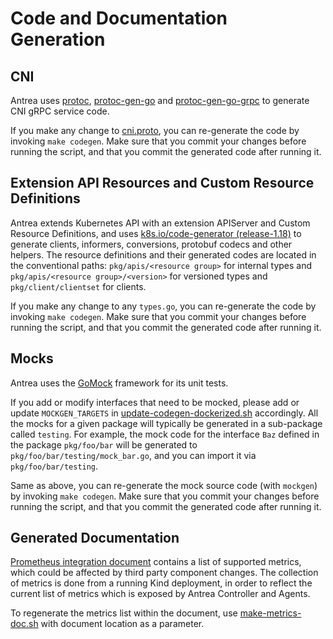 # Code and Documentation Generation

## CNI

Antrea uses [protoc](https://github.com/protocolbuffers/protobuf), [protoc-gen-go](https://github.com/protocolbuffers/protobuf-go)
and [protoc-gen-go-grpc](https://github.com/grpc/grpc-go) to generate CNI gRPC service code.

If you make any change to [cni.proto](https://github.com/antrea-io/antrea/blob/v2.1.1/pkg/apis/cni/v1beta1/cni.proto), you can
re-generate the code by invoking `make codegen`. Make sure that you commit your changes before
running the script, and that you commit the generated code after running it.

## Extension API Resources and Custom Resource Definitions

Antrea extends Kubernetes API with an extension APIServer and Custom Resource Definitions, and uses
[k8s.io/code-generator
(release-1.18)](https://github.com/kubernetes/code-generator/tree/release-1.18) to generate clients,
informers, conversions, protobuf codecs and other helpers. The resource definitions and their
generated codes are located in the conventional paths: `pkg/apis/<resource group>` for internal
types and `pkg/apis/<resource group>/<version>` for versioned types and `pkg/client/clientset` for
clients.

If you make any change to any `types.go`, you can re-generate the code by invoking `make
codegen`. Make sure that you commit your changes before running the script, and that you commit the
generated code after running it.

## Mocks

Antrea uses the [GoMock](https://github.com/uber-go/mock) framework for its unit tests.

If you add or modify interfaces that need to be mocked, please add or update `MOCKGEN_TARGETS` in
[update-codegen-dockerized.sh](https://github.com/antrea-io/antrea/blob/v2.1.1/hack/update-codegen-dockerized.sh) accordingly. All the mocks for a
given package will typically be generated in a sub-package called `testing`. For example, the mock
code for the interface `Baz` defined in the package `pkg/foo/bar` will be generated to
`pkg/foo/bar/testing/mock_bar.go`, and you can import it via `pkg/foo/bar/testing`.

Same as above, you can re-generate the mock source code (with `mockgen`) by invoking `make codegen`.
Make sure that you commit your changes before running the script, and that you commit the
generated code after running it.

## Generated Documentation

[Prometheus integration document](../prometheus-integration.md) contains a list
of supported metrics, which could be affected by third party component
changes. The collection of metrics is done from a running Kind deployment, in
order to reflect the current list of metrics which is exposed by Antrea
Controller and Agents.

To regenerate the metrics list within the document, use [make-metrics-doc.sh](https://github.com/antrea-io/antrea/blob/v2.1.1/hack/make-metrics-doc.sh)
with document location as a parameter.
